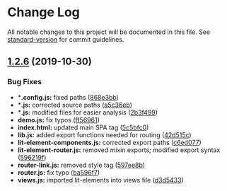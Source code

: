 # Change Log

All notable changes to this project will be documented in this file. See [standard-version](https://github.com/conventional-changelog/standard-version) for commit guidelines.

<a name="1.2.6"></a>
## [1.2.6](https://github.com/kilisio/lit-element-router/compare/v1.2.5...v1.2.6) (2019-10-30)


### Bug Fixes

* ***.config.js:** fixed paths ([868e3bb](https://github.com/kilisio/lit-element-router/commit/868e3bb))
* ***.js:** corrected source paths ([a5c36eb](https://github.com/kilisio/lit-element-router/commit/a5c36eb))
* ***.js:** modified files for easier analysis ([2b3f499](https://github.com/kilisio/lit-element-router/commit/2b3f499))
* **demo.js:** fix typos ([ff56961](https://github.com/kilisio/lit-element-router/commit/ff56961))
* **index.html:** updated main SPA tag ([5c5bfc0](https://github.com/kilisio/lit-element-router/commit/5c5bfc0))
* **lib.js:** added export functions needed for routing ([42d515c](https://github.com/kilisio/lit-element-router/commit/42d515c))
* **lit-element-components.js:** corrected export paths ([c6ed077](https://github.com/kilisio/lit-element-router/commit/c6ed077))
* **lit-element-router.js:** removed mixin exports; modified export syntax ([596219f](https://github.com/kilisio/lit-element-router/commit/596219f))
* **router-link.js:** removed style tag ([597ee8b](https://github.com/kilisio/lit-element-router/commit/597ee8b))
* **router.js:** fix typo ([ba596f7](https://github.com/kilisio/lit-element-router/commit/ba596f7))
* **views.js:** imported lit-elements into views file ([d3d5433](https://github.com/kilisio/lit-element-router/commit/d3d5433))
